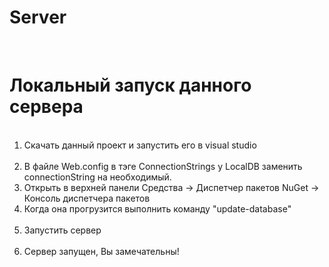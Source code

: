 # Server
<br>
<h1>Локальный запуск данного сервера</h1>
<ol>
  <li>Скачать данный проект и запустить его в visual studio</li>
  <li>В файле Web.config в тэге ConnectionStrings у LocalDB заменить connectionString на необходимый.</li>
  <li>Открыть в верхней панели Средства -> Диспетчер пакетов NuGet -> Консоль диспетчера пакетов</li>
  <li>Когда она прогрузится выполнить команду "update-database"</li>
  <li>Запустить сервер</li>
  <li>Сервер запущен, Вы замечательны!</li>
</ol>
